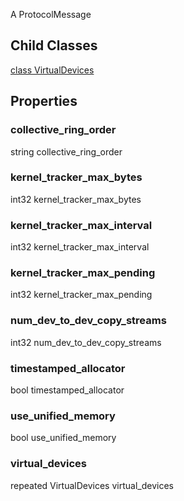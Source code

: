 A ProtocolMessage
## Child Classes
[class VirtualDevices](https://tensorflow.google.cn/api_docs/python/tf/compat/v1/GPUOptions/Experimental/VirtualDevices)

## Properties
### collective_ring_order
string collective_ring_order
### kernel_tracker_max_bytes
int32 kernel_tracker_max_bytes
### kernel_tracker_max_interval
int32 kernel_tracker_max_interval
### kernel_tracker_max_pending
int32 kernel_tracker_max_pending
### num_dev_to_dev_copy_streams
int32 num_dev_to_dev_copy_streams
### timestamped_allocator
bool timestamped_allocator
### use_unified_memory
bool use_unified_memory
### virtual_devices
repeated VirtualDevices virtual_devices
